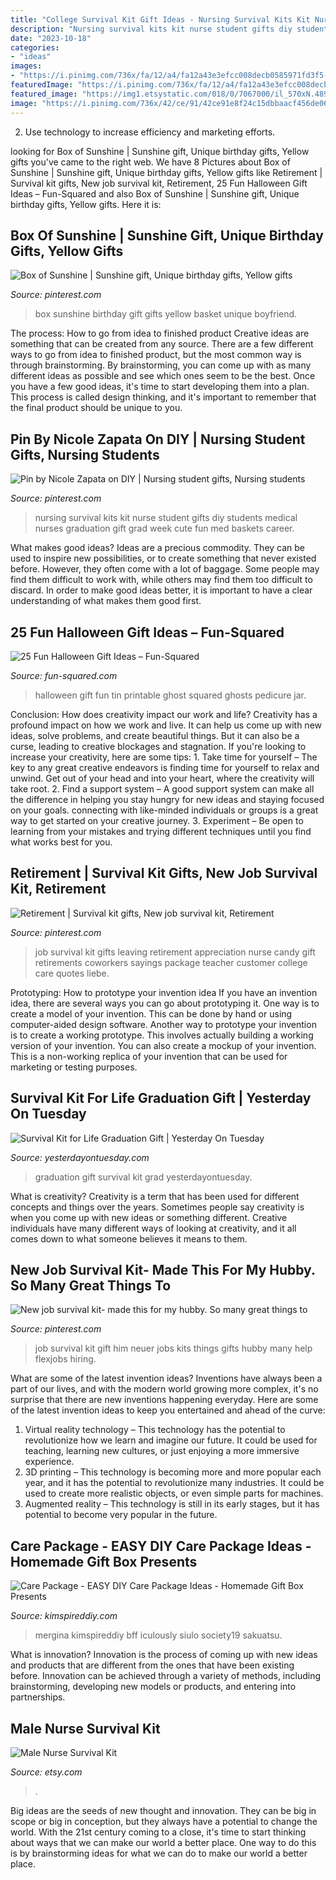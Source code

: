 ```yaml
---
title: "College Survival Kit Gift Ideas - Nursing Survival Kits Kit Nurse Student Gifts Diy Students Medical Nurses Graduation Gift Grad Week Cute Fun Med Baskets Career"
description: "Nursing survival kits kit nurse student gifts diy students medical nurses graduation gift grad week cute fun med baskets career"
date: "2023-10-18"
categories:
- "ideas"
images:
- "https://i.pinimg.com/736x/fa/12/a4/fa12a43e3efcc008decb0585971fd3f5--survival-kits-new-job-survival-kit-ideas.jpg"
featuredImage: "https://i.pinimg.com/736x/fa/12/a4/fa12a43e3efcc008decb0585971fd3f5--survival-kits-new-job-survival-kit-ideas.jpg"
featured_image: "https://img1.etsystatic.com/018/0/7067000/il_570xN.489427603_6vfk.jpg"
image: "https://i.pinimg.com/736x/42/ce/91/42ce91e8f24c15dbbaacf456de0603b4--nursing-career-nursing-graduation.jpg"
---
```



2. Use technology to increase efficiency and marketing efforts.

	

		
looking for Box of Sunshine | Sunshine gift, Unique birthday gifts, Yellow gifts you've came to the right web. We have 8 Pictures about Box of Sunshine | Sunshine gift, Unique birthday gifts, Yellow gifts like Retirement | Survival kit gifts, New job survival kit, Retirement, 25 Fun Halloween Gift Ideas – Fun-Squared and also Box of Sunshine | Sunshine gift, Unique birthday gifts, Yellow gifts. Here it is:
		
    
## Box Of Sunshine | Sunshine Gift, Unique Birthday Gifts, Yellow Gifts

<img loading=lazy src="https://i.pinimg.com/736x/25/03/2a/25032a18260d432c24d66ca64a3d55b5--box-of-sunshine.jpg" onerror="this.onerror=null;this.src='https://tse3.mm.bing.net/th?id=OIP.q85zwjjAQatw5Q-uNYU89QHaJ3&amp;pid=15.1';" alt="Box of Sunshine | Sunshine gift, Unique birthday gifts, Yellow gifts">

_Source: pinterest.com_

>box sunshine birthday gift gifts yellow basket unique boyfriend. 

	

The process: How to go from idea to finished product
Creative ideas are something that can be created from any source. There are a few different ways to go from idea to finished product, but the most common way is through brainstorming. By brainstorming, you can come up with as many different ideas as possible and see which ones seem to be the best. Once you have a few good ideas, it's time to start developing them into a plan. This process is called design thinking, and it's important to remember that the final product should be unique to you.

    
## Pin By Nicole Zapata On DIY | Nursing Student Gifts, Nursing Students

<img loading=lazy src="https://i.pinimg.com/736x/42/ce/91/42ce91e8f24c15dbbaacf456de0603b4--nursing-career-nursing-graduation.jpg" onerror="this.onerror=null;this.src='https://tse4.mm.bing.net/th?id=OIP.-z3hKDnQGtaurJKJ0SoMLwHaHa&amp;pid=15.1';" alt="Pin by Nicole Zapata on DIY | Nursing student gifts, Nursing students">

_Source: pinterest.com_

>nursing survival kits kit nurse student gifts diy students medical nurses graduation gift grad week cute fun med baskets career. 

	

What makes good ideas?
Ideas are a precious commodity. They can be used to inspire new possibilities, or to create something that never existed before. However, they often come with a lot of baggage. Some people may find them difficult to work with, while others may find them too difficult to discard. In order to make good ideas better, it is important to have a clear understanding of what makes them good first.

    
## 25 Fun Halloween Gift Ideas – Fun-Squared

<img loading=lazy src="http://fun-squared.com/wp-content/uploads/2016/09/Tin-Can-Ghost-with-Free-Printable-gingersnapcrafts-halloween.png" onerror="this.onerror=null;this.src='https://tse1.mm.bing.net/th?id=OIP.Ems_i3I3fA5Lr85oRAildwHaLH&amp;pid=15.1';" alt="25 Fun Halloween Gift Ideas – Fun-Squared">

_Source: fun-squared.com_

>halloween gift fun tin printable ghost squared ghosts pedicure jar. 

	

Conclusion: How does creativity impact our work and life?
Creativity has a profound impact on how we work and live. It can help us come up with new ideas, solve problems, and create beautiful things. But it can also be a curse, leading to creative blockages and stagnation. If you're looking to increase your creativity, here are some tips: 1. Take time for yourself – The key to any great creative endeavors is finding time for yourself to relax and unwind. Get out of your head and into your heart, where the creativity will take root. 2. Find a support system – A good support system can make all the difference in helping you stay hungry for new ideas and staying focused on your goals. connecting with like-minded individuals or groups is a great way to get started on your creative journey. 3. Experiment – Be open to learning from your mistakes and trying different techniques until you find what works best for you.

    
## Retirement | Survival Kit Gifts, New Job Survival Kit, Retirement

<img loading=lazy src="https://i.pinimg.com/736x/73/04/b9/7304b99bfe1cb6f0147f5a016baa5444.jpg" onerror="this.onerror=null;this.src='https://tse1.mm.bing.net/th?id=OIP.GxGPNKPYKWA6lT8YCUqdUwHaM6&amp;pid=15.1';" alt="Retirement | Survival kit gifts, New job survival kit, Retirement">

_Source: pinterest.com_

>job survival kit gifts leaving retirement appreciation nurse candy gift retirements coworkers sayings package teacher customer college care quotes liebe. 

	

Prototyping: How to prototype your invention idea
If you have an invention idea, there are several ways you can go about prototyping it. One way is to create a model of your invention. This can be done by hand or using computer-aided design software. Another way to prototype your invention is to create a working prototype. This involves actually building a working version of your invention. You can also create a mockup of your invention. This is a non-working replica of your invention that can be used for marketing or testing purposes.

    
## Survival Kit For Life Graduation Gift | Yesterday On Tuesday

<img loading=lazy src="https://yesterdayontuesday.com/wp-content/uploads/2017/06/Graduation-Gift.jpg" onerror="this.onerror=null;this.src='https://tse4.mm.bing.net/th?id=OIP.VYyBgq3VPHOLbjkNuDY9YwHaPP&amp;pid=15.1';" alt="Survival Kit for Life Graduation Gift | Yesterday On Tuesday">

_Source: yesterdayontuesday.com_

>graduation gift survival kit grad yesterdayontuesday. 

	

What is creativity?
Creativity is a term that has been used for different concepts and things over the years. Sometimes people say creativity is when you come up with new ideas or something different. Creative individuals have many different ways of looking at creativity, and it all comes down to what someone believes it means to them.

    
## New Job Survival Kit- Made This For My Hubby. So Many Great Things To

<img loading=lazy src="https://i.pinimg.com/736x/fa/12/a4/fa12a43e3efcc008decb0585971fd3f5--survival-kits-new-job-survival-kit-ideas.jpg" onerror="this.onerror=null;this.src='https://tse2.mm.bing.net/th?id=OIP.BywxId1EIxs_TOtCgJkpmAHaFj&amp;pid=15.1';" alt="New job survival kit- made this for my hubby. So many great things to">

_Source: pinterest.com_

>job survival kit gift him neuer jobs kits things gifts hubby many help flexjobs hiring. 

	

What are some of the latest invention ideas?
Inventions have always been a part of our lives, and with the modern world growing more complex, it's no surprise that there are new inventions happening everyday. Here are some of the latest invention ideas to keep you entertained and ahead of the curve: 
1. Virtual reality technology – This technology has the potential to revolutionize how we learn and imagine our future. It could be used for teaching, learning new cultures, or just enjoying a more immersive experience. 
2. 3D printing – This technology is becoming more and more popular each year, and it has the potential to revolutionize many industries. It could be used to create more realistic objects, or even simple parts for machines. 
3. Augmented reality – This technology is still in its early stages, but it has potential to become very popular in the future.

    
## Care Package - EASY DIY Care Package Ideas - Homemade Gift Box Presents

<img loading=lazy src="https://kimspireddiy.com/wp-content/uploads/2020/04/diy-care-package-red-1.jpg" onerror="this.onerror=null;this.src='https://tse1.mm.bing.net/th?id=OIP.-Zir2b1mdWcy1RSRM2rndQHaNM&amp;pid=15.1';" alt="Care Package - EASY DIY Care Package Ideas - Homemade Gift Box Presents">

_Source: kimspireddiy.com_

>mergina kimspireddiy bff iculously siulo society19 sakuatsu. 

	

What is innovation?
Innovation is the process of coming up with new ideas and products that are different from the ones that have been existing before. Innovation can be achieved through a variety of methods, including brainstorming, developing new models or products, and entering into partnerships.

    
## Male Nurse Survival Kit

<img loading=lazy src="https://img1.etsystatic.com/018/0/7067000/il_570xN.489427603_6vfk.jpg" onerror="this.onerror=null;this.src='https://tse1.mm.bing.net/th?id=OIP.v4xVin36zll8rsi3hKYF1wHaLM&amp;pid=15.1';" alt="Male Nurse Survival Kit">

_Source: etsy.com_

>. 

	

Big ideas are the seeds of new thought and innovation. They can be big in scope or big in conception, but they always have a potential to change the world. With the 21st century coming to a close, it's time to start thinking about ways that we can make our world a better place. One way to do this is by brainstorming ideas for what we can do to make our world a better place.

